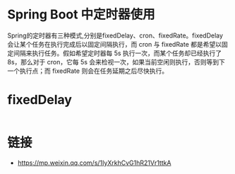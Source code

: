 # Spring Boot 中定时器使用

Spring的定时器有三种模式,分别是fixedDelay、cron、fixedRate。fixedDelay 会让某个任务在执行完成后以固定间隔执行，而 cron 与 fixedRate 都是希望以固定间隔来执行任务。假如希望定时器每 5s 执行一次，而某个任务却已经执行了 8s，那么对于 cron，它每 5s 会来检视一次，如果当前空闲则执行，否则等到下一个执行点；而 fixedRate 则会在任务延期之后尽快执行。

# fixedDelay

```java

```

# 链接

- https://mp.weixin.qq.com/s/1IyXrkhCvG1hR21Vr1ttkA